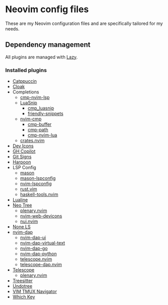 # Neovim config files

These are my Neovim configuration files and are specifically tailored for my needs.

## Dependency management

All plugins are managed with [Lazy](https://github.com/folke/lazy.nvim).

### Installed plugins

- [Catppuccin](https://github.com/catppuccin/nvim)
- [Cloak](https://github.com/laytan/cloak.nvim)
- Completions
  - [cmp-nvim-lsp](https://github.com/hrsh7th/cmp-nvim-lsp)
  - [LuaSnip](https://github.com/L3MON4D3/LuaSnip)
    - [cmp_luasnip](https://github.com/saadparwaiz1/cmp_luasnip)
    - [friendly-snippets](https://github.com/rafamadriz/friendly-snippets)
  - [nvim-cmp](https://github.com/hrsh7th/nvim-cmp)
    - [cmp-buffer](https://github.com/hrsh7th/cmp-buffer)
    - [cmp-path](https://github.com/hrsh7th/cmp-path)
    - [cmp-nvim-lua](https://github.com/hrsh7th/cmp-nvim-lua)
  - [crates.nvim](https://github.com/Saecki/crates.nvim)
- [Dev Icons](https://github.com/ryanoasis/vim-devicons)
- [GH Copilot](https://github.com/github/copilot.vim)
- [Git Signs](https://github.com/lewis6991/gitsigns.nvim)
- [Harpoon](https://github.com/ThePrimeagen/harpoon)
- LSP Config
  - [mason](https://github.com/williamboman/mason.nvim)
  - [mason-lspconfig](https://github.com/williamboman/mason-lspconfig.nvim)
  - [nvim-lspconfig](https://github.com/neovim/nvim-lspconfig)
  - [rust.vim](https://github.com/rust-lang/rust.vim)
  - [haskell-tools.nvim](https://github.com/mrcjkb/haskell-tools.nvim)
- [Lualine](https://github.com/nvim-lualine/lualine.nvim)
- [Neo Tree](https://github.com/nvim-neo-tree/neo-tree.nvim)
  - [plenary.nvim](https://github.com/nvim-lua/plenary.nvim)
  - [nvim-web-devicons](https://github.com/nvim-tree/nvim-web-devicons)
  - [nui.nvim](https://github.com/MunifTanjim/nui.nvim)
- [None LS](https://github.com/nvimtools/none-ls.nvim)
- [nvim-dap](https://github.com/mfussenegger/nvim-dap)
  - [nvim-dap-ui](https://github.com/rcarriga/nvim-dap-ui)
  - [nvim-dap-virtual-text](https://github.com/theHamsta/nvim-dap-virtual-text)
  - [nvim-dap-go](https://github.com/leoluz/nvim-dap-go)
  - [nvim-dap-python](https://github.com/mfussenegger/nvim-dap-python)
  - [telescope.nvim](https://github.com/nvim-telescope/telescope.nvim)
  - [telescope-dap.nvim](https://github.com/nvim-telescope/telescope-dap.nvim)
- [Telescope](https://github.com/nvim-telescope/telescope.nvim)
  - [plenary.nvim](https://github.com/nvim-lua/plenary.nvim)
- [Treesitter](https://github.com/nvim-treesitter/nvim-treesitter)
- [Undotree](https://github.com/mbbill/undotree)
- [VIM TMUX Navigator](https://github.com/christoomey/vim-tmux-navigator)
- [Which Key](https://github.com/folke/which-key.nvim)
